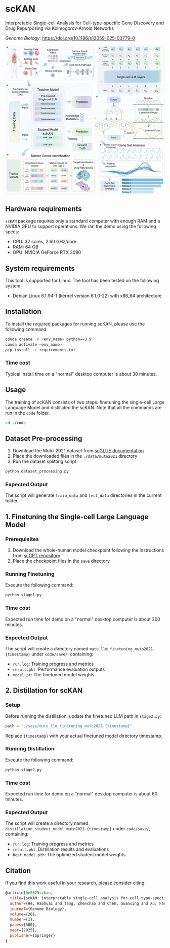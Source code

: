 #  scKAN

Interpretable Single-cell Analysis for Cell-type-specific Gene Discovery and Drug Repurposing via Kolmogorov-Arnold Networks

*Genome Biology*: https://doi.org/10.1186/s13059-025-03779-0

![Alt text](./fig1.png "Optional title")

## Hardware requirements
`scKAN` package requires only a standard computer with enough RAM and a NVIDIA GPU to support operations.
We ran the demo using the following specs:

+ CPU: 32 cores, 2.60 GHz/core
+ RAM: 64 GB
+ GPU: NVIDIA GeForce RTX 3090

## System requirements
This tool is supported for Linux. The tool has been tested on the following system:

+ Debian Linux 6.1.94-1 (kernel version 6.1.0-22) with x86_64 architecture

## Installation
To install the required packages for running scKAN, please use the following command:
```bash
conda create -n <env_name> python==3.9
conda activate <env_name>
pip install -r requirements.txt
```

### Time cost
Typical install time on a "normal" desktop computer is about 30 minutes.



## Usage
The training of scKAN consists of two steps: finetuning the single-cell Large Language Model and distillated the scKAN. Note that all the commands are run in the `code` folder.

```bash
cd ./code
```


## Dataset Pre-processing

1. Download the Muto-2021 dataset from [scGLUE documentation](https://scglue.readthedocs.io/zh-cn/latest/data.html)
2. Place the downloaded files in the `./data/muto2021` directory
3. Run the dataset splitting script:

```bash
python dataset_processing.py
```

### Expected Output
The script will generate `train_data` and `test_data` directories in the current folder.

## 1. Finetuning the Single-cell Large Language Model

### Prerequisites
1. Download the whole-human model checkpoint following the instructions from [scGPT repository](https://github.com/bowang-lab/scGPT)
2. Place the checkpoint files in the `save` directory

### Running Finetuning
Execute the following command:
```bash
python stage1.py
```

### Time cost
Expected run time for demo on a "normal" desktop computer is about 300 minutes.

### Expected Output
The script will create a directory named `muto_llm_finetuning_muto2021-{timestamp}` under `code/save/`, containing:
- `run.log`: Training progress and metrics
- `result.pkl`: Performance evaluation outputs
- `model.pt`: The finetuned model weights

## 2. Distillation for scKAN

### Setup
Before running the distillation, update the finetuned LLM path in `stage2.py`:
```python
path = "./save/muto_llm_finetuning_muto2021-{timestamp}"
```
Replace `{timestamp}` with your actual finetuned model directory timestamp.

### Running Distillation
Execute the following command:
```bash
python stage2.py
```

### Time cost
Expected run time for demo on a "normal" desktop computer is about 60 minutes.

### Expected Output
The script will create a directory named `distillation_student_model_muto2021-{timestamp}` under `code/save/`, containing:
- `run.log`: Training progress and metrics
- `result.pkl`: Distillation results and evaluations
- `best_model.pth`: The optimized student model weights

## Citation
If you find this work useful in your research, please consider citing:
```bibtex
@article{he2025sckan,
  title={scKAN: interpretable single-cell analysis for cell-type-specific gene discovery and drug repurposing via Kolmogorov-Arnold networks},
  author={He, Haohuai and Tang, Zhenchao and Chen, Guanxing and Xu, Fan and Hu, Yao and Feng, Yinglan and Wu, Jibin and Huang, Yu-An and Huang, Zhi-An and Tan, Kay Chen},
  journal={Genome Biology},
  volume={26},
  number={1},
  pages={300},
  year={2025},
  publisher={Springer}
}
```
